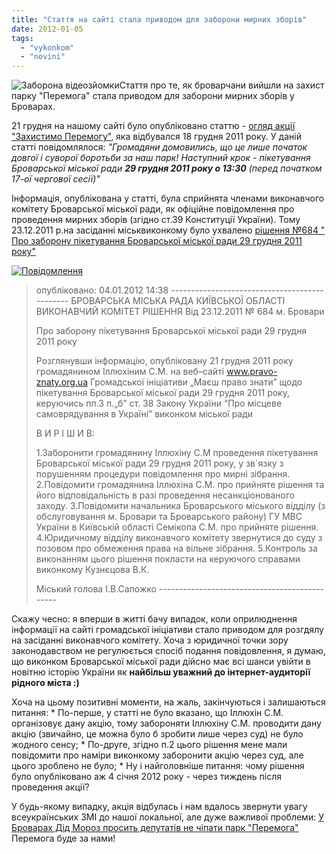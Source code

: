 ```yaml
---
title: "Стаття на сайті стала приводом для заборони мирних зборів"
date: 2012-01-05
tags: 
  - "vykonkom"
  - "novini"
---
```


![](https://mpz.brovary.org/wp-content/uploads/2012/01/Заборона-відеозйомки.jpg "Заборона відеозйомки")Стаття про те, як броварчани вийшли на захист парку "Перемога" стала приводом для заборони мирних зборів у Броварах.

21 грудня на нашому сайті було опубліковано статтю - [огляд акції "Захистимо Перемогу"](https://mpz.brovary.org/novini/brovarchani-vijsli-na-zahist-parku-peremoga/ "Броварчани вийшли на захист парку “Перемога”"), яка відбувался 18 грудня 2011 року. У даній статті повідомлялося: _"Громадяни домовились, що це лише початок довгої і суворої боротьби за наш парк! Наступний крок - пікетування Броварської міської ради **29 грудня 2011 року о 13:30** (перед початком 17-ої чергової сесії)"_<!--more-->

Інформація, опублікована у статті, була сприйнята членами виконавчого комітету Броварської міської ради, як офіційне повідомлення про проведення мирних зборів (згідно ст.39 Конституції України). Тому 23.12.2011 р.на засіданні міськвиконкому було ухвалено [рішення №684 " Про заборону пікетування Броварської міської ради 29 грудня 2011 року"](http://www.slideshare.net/sergIlliukhin/684-23122011 "Про заборону пікетування")

[![](https://mpz.brovary.org/wp-content/uploads/2012/01/Повідомлення.jpg "Повідомлення")](https://mpz.brovary.org/wp-content/uploads/2012/01/Повідомлення.jpg)

> опубліковано: 04.01.2012 14:38 ---------------------------------------------- БРОВАРСЬКА МІСЬКА РАДА КИЇВСЬКОЇ ОБЛАСТІ ВИКОНАВЧИЙ КОМІТЕТ РІШЕННЯ Від 23.12.2011 № 684 м. Бровари
> 
> Про заборону пікетування Броварської міської ради 29 грудня 2011 року
> 
> Розглянувши інформацію, опубліковану 21 грудня 2011 року громадянином Іллюхіним С.М. на веб–сайті www.pravo-znaty.org.ua Громадської ініціативи „Маєш право знати” щодо пікетування Броварської міської ради 29 грудня 2011 року, керуючись пп.3 п.„б” ст. 38 Закону України “Про місцеве самоврядування в Україні” виконком міської ради
> 
> В И Р І Ш И В:
> 
> 1.Заборонити громадянину Іллюхіну С.М проведення пікетування Броварської міської ради 29 грудня 2011 року, у зв\`язку з порушенням процедури повідомлення про мирні зібрання. 2.Повідомити громадянина Іллюхіна С.М. про прийняте рішення та його відповідальність в разі проведення несанкціонованого заходу. 3.Повідомити начальника Броварського міського відділу (з обслуговування м. Бровари та Броварського району) ГУ МВС України в Київській області Семікопа С.М. про прийняте рішення. 4.Юридичному відділу виконавчого комітету звернутися до суду з позовом про обмеження права на вільне зібрання. 5.Контроль за виконанням цього рішення покласти на керуючого справами виконкому Кузнєцова В.К.
> 
> Міський голова І.В.Сапожко ----------------------------------------------

Скажу чесно: я вперши в житті бачу випадок, коли оприлюднення інформації на сайті громадської ініціативи стало приводом для розгдялу на засіданні виконавчого комітету. Хоча з юридичної точки зору законодавством не регулюється спосіб подання повідовлення, я думаю, що виконком Броварської міської ради дійсно має всі шанси увійти в новітню історію України як **найбільш уважний до інтернет-аудиторії рідного міста :)**

Хоча на цьому позитивні моменти, на жаль, закінчуються і залишаються питання: \* По-перше, у статті не було вказано, що Іллюхін С.М. організовує дану акцію, тому забороняти Іллюхіну С.М. проводити дану акцію (звичайно, це можна було б зробити лише через суд) не було жодного сенсу; \* По-друге, згідно п.2 цього рішення мене мали повідомити про наміри виконкому заборонити акцію через суд, але цього зроблено не було; \* Ну і найголовніше питання: чому рішення було опубліковано аж 4 січня 2012 року - через тиждень після проведення акції?

У будь-якому випадку, акція відбулась і нам вдалось звернути увагу всеукраїнських ЗМІ до нашої локальної, але дуже важливої проблеми: [У Броварах Дід Мороз просить депутатів не чіпати парк "Перемога"](https://mpz.brovary.org/novini/u-brovarah-did-moroz-prosit-deputativ-ne-chipaty-park-peremoga/ "У Броварах Дід Мороз просить депутатів не чіпати парк “Перемога”") Перемога буде за нами!
